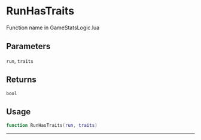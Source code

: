 # RunHasTraits
Function name in GameStatsLogic.lua
## Parameters
`run`, `traits`
## Returns
`bool`
## Usage
```lua
function RunHasTraits(run, traits)
```
---
